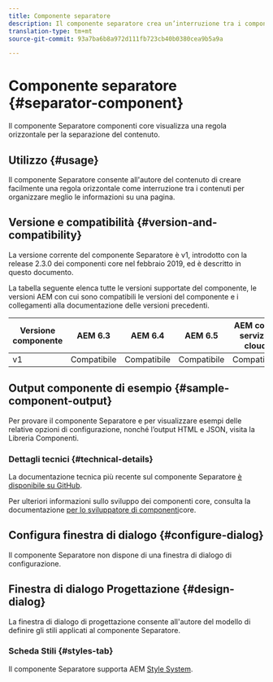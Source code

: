 ```yaml
---
title: Componente separatore
description: Il componente separatore crea un’interruzione tra i componenti di una pagina
translation-type: tm+mt
source-git-commit: 93a7ba6b8a972d111fb723cb40b0380cea9b5a9a

---
```



# Componente separatore {#separator-component}

Il componente Separatore componenti core visualizza una regola orizzontale per la separazione del contenuto.

## Utilizzo {#usage}

Il componente Separatore consente all&#39;autore del contenuto di creare facilmente una regola orizzontale come interruzione tra i contenuti per organizzare meglio le informazioni su una pagina.

## Versione e compatibilità {#version-and-compatibility}

La versione corrente del componente Separatore è v1, introdotto con la release 2.3.0 dei componenti core nel febbraio 2019, ed è descritto in questo documento.

La tabella seguente elenca tutte le versioni supportate del componente, le versioni AEM con cui sono compatibili le versioni del componente e i collegamenti alla documentazione delle versioni precedenti.

| Versione componente | AEM 6.3 | AEM 6.4 | AEM 6.5 | AEM come servizio cloud |
|---|---|---|---|---|
| v1 | Compatibile | Compatibile | Compatibile | Compatibile |

## Output componente di esempio {#sample-component-output}

Per provare il componente Separatore e per visualizzare esempi delle relative opzioni di configurazione, nonché l’output HTML e JSON, visita la Libreria [](https://adobe.com/go/aem_cmp_library_separator)Componenti.

### Dettagli tecnici {#technical-details}

La documentazione tecnica più recente sul componente Separatore [è disponibile su GitHub](https://adobe.com/go/aem_cmp_tech_separator_v1).

Per ulteriori informazioni sullo sviluppo dei componenti core, consulta la documentazione [per lo sviluppatore di componenti](/help/developing/overview.md)core.

## Configura finestra di dialogo {#configure-dialog}

Il componente Separatore non dispone di una finestra di dialogo di configurazione.

## Finestra di dialogo Progettazione {#design-dialog}

La finestra di dialogo di progettazione consente all&#39;autore del modello di definire gli stili applicati al componente Separatore.

### Scheda Stili {#styles-tab}

Il componente Separatore supporta AEM [Style System](/help/get-started/authoring.md#component-styling).
